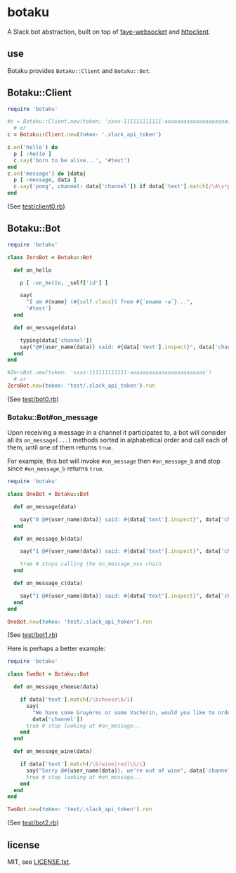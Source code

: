 
# botaku

A Slack bot abstraction, built on top of [faye-websocket](https://github.com/faye/faye-websocket-ruby) and [httpclient](https://github.com/nahi/httpclient).


## use

Botaku provides `Botaku::Client` and `Botaku::Bot`.

## Botaku::Client

```ruby
require 'botaku'

#c = Botaku::Client.new(token: 'xxxx-111111111111-aaaaaaaaaaaaaaaaaaaaaaaa')
  # or
c = Botaku::Client.new(token: '.slack_api_token')

c.on('hello') do
  p [ :hello ]
  c.say('born to be alive...', '#test')
end
c.on('message') do |data|
  p [ :message, data ]
  c.say('pong', channel: data['channel']) if data['text'].match(/\A\s*ping\b/)
end
```
(See [test/client0.rb](test/client0.rb))

## Botaku::Bot

```ruby
require 'botaku'

class ZeroBot < Botaku::Bot

  def on_hello

    p [ :on_hello, _self['id'] ]

    say(
      "I am #{name} (#{self.class}) from #{`uname -a`}...",
      '#test')
  end

  def on_message(data)

    typing(data['channel'])
    say("@#{user_name(data)} said: #{data['text'].inspect}", data['channel'])
  end
end

#ZeroBot.new(token: 'xxxx-111111111111-aaaaaaaaaaaaaaaaaaaaaaaa')
  # or
ZeroBot.new(token: 'test/.slack_api_token').run
```
(See [test/bot0.rb](test/bot0.rb))


### Botaku::Bot#on_message

Upon receiving a message in a channel it participates to, a bot will consider all its `on_message[...]` methods sorted in alphabetical order and call each of them, until one of them returns `true`.

For example, this bot will invoke `#on_message` then `#on_message_b` and stop since `#on_message_b` returns `true`.

```ruby
require 'botaku'

class OneBot < Botaku::Bot

  def on_message(data)

    say("0 @#{user_name(data)} said: #{data['text'].inspect}", data['channel'])
  end

  def on_message_b(data)

    say("1 @#{user_name(data)} said: #{data['text'].inspect}", data['channel'])

    true # stops calling the on_message_xxx chain
  end

  def on_message_c(data)

    say("1 @#{user_name(data)} said: #{data['text'].inspect}", data['channel'])
  end
end

OneBot.new(token: 'test/.slack_api_token').run
```
(See [test/bot1.rb](test/bot1.rb))

Here is perhaps a better example:

```ruby
require 'botaku'

class TwoBot < Botaku::Bot

  def on_message_cheese(data)

    if data['text'].match(/\bcheese\b/i)
      say(
        "We have some Gruyères or some Vacherin, would you like to order some?",
        data['channel'])
      true # stop looking at #on_message...
    end
  end

  def on_message_wine(data)

    if data['text'].match(/\b(wine|red)\b/i)
      say("Sorry @#{user_name(data)}, we're out of wine", data['channel'])
      true # stop looking at #on_message...
    end
  end
end

TwoBot.new(token: 'test/.slack_api_token').run
```
(See [test/bot2.rb](test/bot2.rb))


## license

MIT, see [LICENSE.txt](LICENSE.txt).

